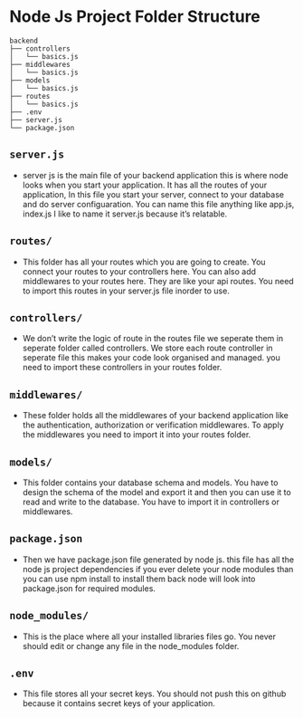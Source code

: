 # Node Js Project Folder Structure

```
backend
├── controllers
│   └── basics.js
├── middlewares
│   └── basics.js
├── models
│   └── basics.js
├── routes
│   └── basics.js
├── .env
├── server.js
└── package.json
```

## `server.js`

- server js is the main file of your backend application this is where node looks when you start your application. It has all the routes of your application, In this file you start your server, connect to your database and do server configuaration. You can name this file anything like app.js, index.js I like to name it server.js because it’s relatable.

## `routes/`

- This folder has all your routes which you are going to create. You connect your routes to your controllers here. You can also add middlewares to your routes here. They are like your api routes. You need to import this routes in your server.js file inorder to use.

## `controllers/`

- We don’t write the logic of route in the routes file we seperate them in seperate folder called controllers. We store each route controller in seperate file this makes your code look organised and managed. you need to import these controllers in your routes folder.

## `middlewares/`

- These folder holds all the middlewares of your backend application like the authentication, authorization or verification middlewares. To apply the middlewares you need to import it into your routes folder.

## `models/`

- This folder contains your database schema and models. You have to design the schema of the model and export it and then you can use it to read and write to the database. You have to import it in controllers or middlewares.

## `package.json`

- Then we have package.json file generated by node js. this file has all the node js project dependencies if you ever delete your node modules than you can use npm install to install them back node will look into package.json for required modules.

## `node_modules/`

- This is the place where all your installed libraries files go. You never should edit or change any file in the node_modules folder.

## `.env`

- This file stores all your secret keys. You should not push this on github because it contains secret keys of your application.

